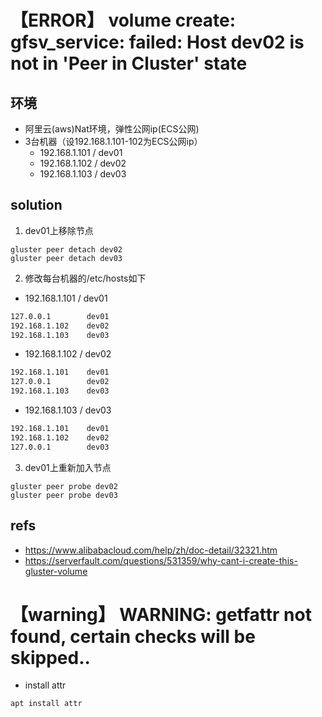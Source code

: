 # 【ERROR】 volume create: gfsv_service: failed: Host dev02 is not in 'Peer in Cluster' state
## 环境
- 阿里云(aws)Nat环境，弹性公网ip(ECS公网)
- 3台机器（设192.168.1.101-102为ECS公网ip）
  - 192.168.1.101 / dev01
  - 192.168.1.102 / dev02
  - 192.168.1.103 / dev03
## solution
1. dev01上移除节点
``` shell
gluster peer detach dev02
gluster peer detach dev03
```
2. 修改每台机器的/etc/hosts如下
- 192.168.1.101 / dev01
``` txt
127.0.0.1        dev01
192.168.1.102    dev02
192.168.1.103    dev03
```
- 192.168.1.102 / dev02
``` txt
192.168.1.101    dev01
127.0.0.1        dev02
192.168.1.103    dev03
```
- 192.168.1.103 / dev03
``` txt
192.168.1.101    dev01
192.168.1.102    dev02
127.0.0.1        dev03
```
3. dev01上重新加入节点
``` shell
gluster peer probe dev02
gluster peer probe dev03
```

## refs
- https://www.alibabacloud.com/help/zh/doc-detail/32321.htm
- https://serverfault.com/questions/531359/why-cant-i-create-this-gluster-volume

# 【warning】 WARNING: getfattr not found, certain checks will be skipped..
- install attr
``` shell
apt install attr
```
